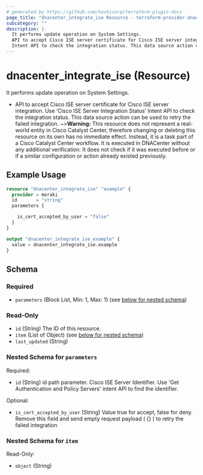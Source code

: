 ```yaml
---
# generated by https://github.com/hashicorp/terraform-plugin-docs
page_title: "dnacenter_integrate_ise Resource - terraform-provider-dnacenter"
subcategory: ""
description: |-
  It performs update operation on System Settings.
  API to accept Cisco ISE server certificate for Cisco ISE server integration. Use ‘Cisco ISE Server Integration Status’
  Intent API to check the integration status. This data source action can be used to retry the failed integration.
---
```


# dnacenter_integrate_ise (Resource)

It performs update operation on System Settings.

- API to accept Cisco ISE server certificate for Cisco ISE server integration. Use ‘Cisco ISE Server Integration Status’
Intent API to check the integration status. This data source action can be used to retry the failed integration.
~>**Warning:**
This resource does not represent a real-world entity in Cisco Catalyst Center, therefore changing or deleting this resource on its own has no immediate effect.
Instead, it is a task part of a Cisco Catalyst Center workflow. It is executed in DNACenter without any additional verification. It does not check if it was executed before or if a similar configuration or action already existed previously.

## Example Usage

```terraform
resource "dnacenter_integrate_ise" "example" {
  provider = meraki
  id       = "string"
  parameters {

    is_cert_accepted_by_user = "false"
  }
}

output "dnacenter_integrate_ise_example" {
  value = dnacenter_integrate_ise.example
}
```

<!-- schema generated by tfplugindocs -->
## Schema

### Required

- `parameters` (Block List, Min: 1, Max: 1) (see [below for nested schema](#nestedblock--parameters))

### Read-Only

- `id` (String) The ID of this resource.
- `item` (List of Object) (see [below for nested schema](#nestedatt--item))
- `last_updated` (String)

<a id="nestedblock--parameters"></a>
### Nested Schema for `parameters`

Required:

- `id` (String) id path parameter. Cisco ISE Server Identifier. Use 'Get Authentication and Policy Servers' intent API to find the identifier.

Optional:

- `is_cert_accepted_by_user` (String) Value true for accept, false for deny. Remove this field and send empty request payload ( {} ) to retry the failed integration


<a id="nestedatt--item"></a>
### Nested Schema for `item`

Read-Only:

- `object` (String)
